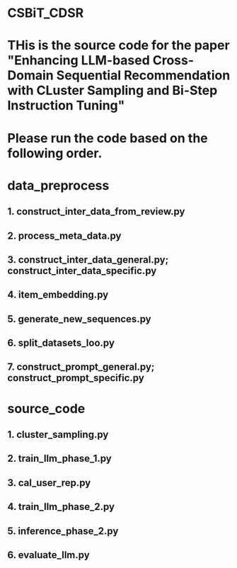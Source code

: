# CSBiT_CDSR
# THis is the source code for the paper "Enhancing LLM-based Cross-Domain Sequential Recommendation with CLuster Sampling and Bi-Step Instruction Tuning"
# Please run the code based on the following order. 
# data_preprocess
## 1. construct_inter_data_from_review.py
## 2. process_meta_data.py
## 3. construct_inter_data_general.py; construct_inter_data_specific.py
## 4. item_embedding.py
## 5. generate_new_sequences.py
## 6. split_datasets_loo.py
## 7. construct_prompt_general.py; construct_prompt_specific.py
# source_code
## 1. cluster_sampling.py
## 2. train_llm_phase_1.py
## 3. cal_user_rep.py
## 4. train_llm_phase_2.py
## 5. inference_phase_2.py
## 6. evaluate_llm.py